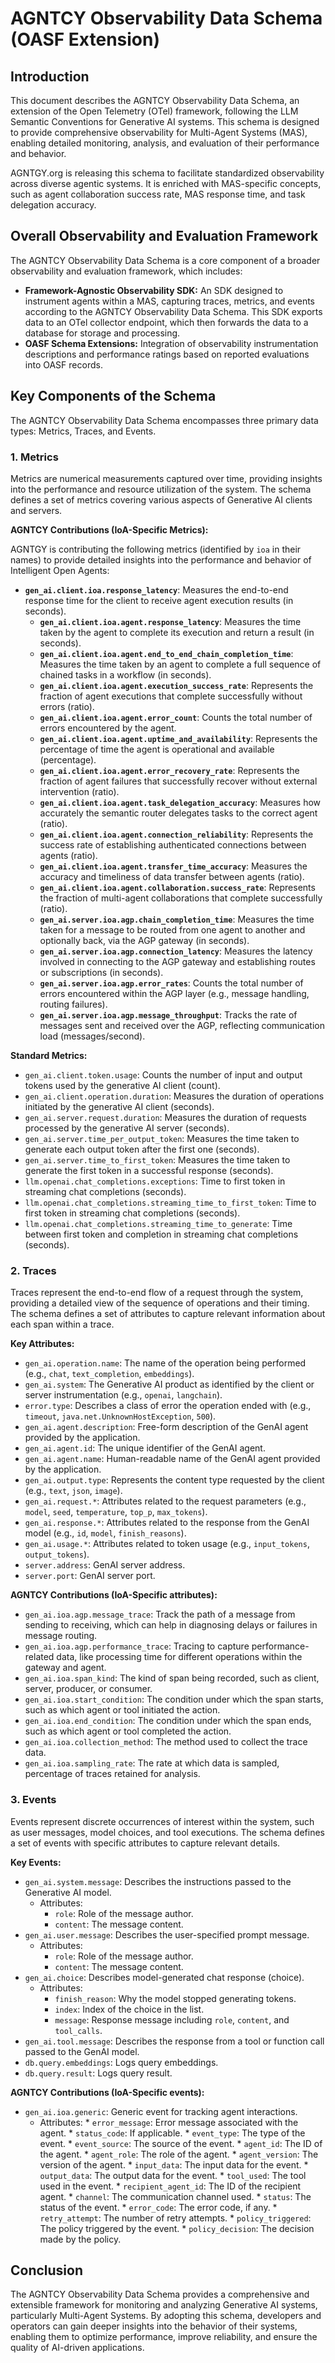 # AGNTCY Observability Data Schema (OASF Extension)

## Introduction

This document describes the AGNTCY Observability Data Schema, an extension of the Open Telemetry (OTel) framework, following the LLM Semantic Conventions for Generative AI systems.  This schema is designed to provide comprehensive observability for Multi-Agent Systems (MAS), enabling detailed monitoring, analysis, and evaluation of their performance and behavior.

AGNTGY.org is releasing this schema to facilitate standardized observability across diverse agentic systems. It is enriched with MAS-specific concepts, such as agent collaboration success rate, MAS response time, and task delegation accuracy.

## Overall Observability and Evaluation Framework

The AGNTCY Observability Data Schema is a core component of a broader observability and evaluation framework, which includes:

*   **Framework-Agnostic Observability SDK:** An SDK designed to instrument agents within a MAS, capturing traces, metrics, and events according to the AGNTCY Observability Data Schema. This SDK exports data to an OTel collector endpoint, which then forwards the data to a database for storage and processing.
*   **OASF Schema Extensions:** Integration of observability instrumentation descriptions and performance ratings based on reported evaluations into OASF records.

## Key Components of the Schema

The AGNTCY Observability Data Schema encompasses three primary data types: Metrics, Traces, and Events.

### 1. Metrics

Metrics are numerical measurements captured over time, providing insights into the performance and resource utilization of the system. The schema defines a set of metrics covering various aspects of Generative AI clients and servers.

**AGNTCY Contributions (IoA-Specific Metrics):**

AGNTGY is contributing the following metrics (identified by `ioa` in their names) to provide detailed insights into the performance and behavior of Intelligent Open Agents:

*   **`gen_ai.client.ioa.response_latency`**: Measures the end-to-end response time for the client to receive agent execution results (in seconds).
    *   **`gen_ai.client.ioa.agent.response_latency`**: Measures the time taken by the agent to complete its execution and return a result (in seconds).
    *   **`gen_ai.client.ioa.agent.end_to_end_chain_completion_time`**: Measures the time taken by an agent to complete a full sequence of chained tasks in a workflow (in seconds).
     *   **`gen_ai.client.ioa.agent.execution_success_rate`**: Represents the fraction of agent executions that complete successfully without errors (ratio).
     *   **`gen_ai.client.ioa.agent.error_count`**: Counts the total number of errors encountered by the agent.
     *   **`gen_ai.client.ioa.agent.uptime_and_availability`**: Represents the percentage of time the agent is operational and available (percentage).
     *   **`gen_ai.client.ioa.agent.error_recovery_rate`**: Represents the fraction of agent failures that successfully recover without external intervention (ratio).
     *   **`gen_ai.client.ioa.agent.task_delegation_accuracy`**: Measures how accurately the semantic router delegates tasks to the correct agent (ratio).
     *   **`gen_ai.client.ioa.agent.connection_reliability`**: Represents the success rate of establishing authenticated connections between agents (ratio).
     *   **`gen_ai.client.ioa.agent.transfer_time_accuracy`**: Measures the accuracy and timeliness of data transfer between agents (ratio).
     *   **`gen_ai.client.ioa.agent.collaboration.success_rate`**: Represents the fraction of multi-agent collaborations that complete successfully (ratio).
     *   **`gen_ai.server.ioa.agp.chain_completion_time`**: Measures the time taken for a message to be routed from one agent to another and optionally back, via the AGP gateway (in seconds).
     *   **`gen_ai.server.ioa.agp.connection_latency`**: Measures the latency involved in connecting to the AGP gateway and establishing routes or subscriptions (in seconds).
     *   **`gen_ai.server.ioa.agp.error_rates`**: Counts the total number of errors encountered within the AGP layer (e.g., message handling, routing failures).
     *   **`gen_ai.server.ioa.agp.message_throughput`**: Tracks the rate of messages sent and received over the AGP, reflecting communication load (messages/second).
     
**Standard Metrics:**

*   `gen_ai.client.token.usage`: Counts the number of input and output tokens used by the generative AI client (count).
*   `gen_ai.client.operation.duration`: Measures the duration of operations initiated by the generative AI client (seconds).
*   `gen_ai.server.request.duration`: Measures the duration of requests processed by the generative AI server (seconds).
*   `gen_ai.server.time_per_output_token`: Measures the time taken to generate each output token after the first one (seconds).
*   `gen_ai.server.time_to_first_token`: Measures the time taken to generate the first token in a successful response (seconds).
*   `llm.openai.chat_completions.exceptions`: Time to first token in streaming chat completions (seconds).
*   `llm.openai.chat_completions.streaming_time_to_first_token`: Time to first token in streaming chat completions (seconds).
*   `llm.openai.chat_completions.streaming_time_to_generate`: Time between first token and completion in streaming chat completions (seconds).

### 2. Traces

Traces represent the end-to-end flow of a request through the system, providing a detailed view of the sequence of operations and their timing.  The schema defines a set of attributes to capture relevant information about each span within a trace.

**Key Attributes:**

*   `gen_ai.operation.name`: The name of the operation being performed (e.g., `chat`, `text_completion`, `embeddings`).
*   `gen_ai.system`: The Generative AI product as identified by the client or server instrumentation (e.g., `openai`, `langchain`).
*   `error.type`: Describes a class of error the operation ended with (e.g., `timeout`, `java.net.UnknownHostException`, `500`).
*   `gen_ai.agent.description`: Free-form description of the GenAI agent provided by the application.
*   `gen_ai.agent.id`: The unique identifier of the GenAI agent.
*   `gen_ai.agent.name`: Human-readable name of the GenAI agent provided by the application.
*   `gen_ai.output.type`: Represents the content type requested by the client (e.g., `text`, `json`, `image`).
*   `gen_ai.request.*`: Attributes related to the request parameters (e.g., `model`, `seed`, `temperature`, `top_p`, `max_tokens`).
*   `gen_ai.response.*`: Attributes related to the response from the GenAI model (e.g., `id`, `model`, `finish_reasons`).
*   `gen_ai.usage.*`: Attributes related to token usage (e.g., `input_tokens`, `output_tokens`).
*   `server.address`: GenAI server address.
*   `server.port`: GenAI server port.

**AGNTCY Contributions (IoA-Specific attributes):**

*   `gen_ai.ioa.agp.message_trace`: Track the path of a message from sending to receiving, which can help in diagnosing delays or failures in message routing.
*   `gen_ai.ioa.agp.performance_trace`: Tracing to capture performance-related data, like processing time for different operations within the gateway and agent.
*   `gen_ai.ioa.span_kind`: The kind of span being recorded, such as client, server, producer, or consumer.
*   `gen_ai.ioa.start_condition`: The condition under which the span starts, such as which agent or tool initiated the action.
*   `gen_ai.ioa.end_condition`: The condition under which the span ends, such as which agent or tool completed the action.
*   `gen_ai.ioa.collection_method`: The method used to collect the trace data.
*   `gen_ai.ioa.sampling_rate`: The rate at which data is sampled, percentage of traces retained for analysis.

### 3. Events

Events represent discrete occurrences of interest within the system, such as user messages, model choices, and tool executions. The schema defines a set of events with specific attributes to capture relevant details.

**Key Events:**

*   `gen_ai.system.message`: Describes the instructions passed to the Generative AI model.
    *   Attributes:
        *   `role`: Role of the message author.
        *   `content`: The message content.
*   `gen_ai.user.message`: Describes the user-specified prompt message.
    *   Attributes:
        *   `role`: Role of the message author.
        *   `content`: The message content.
*   `gen_ai.choice`: Describes model-generated chat response (choice).
    *   Attributes:
        *   `finish_reason`: Why the model stopped generating tokens.
        *   `index`: Index of the choice in the list.
        *   `message`: Response message including `role`, `content`, and `tool_calls`.
*   `gen_ai.tool.message`: Describes the response from a tool or function call passed to the GenAI model.
*   `db.query.embeddings`: Logs query embeddings.
*   `db.query.result`: Logs query result.

**AGNTCY Contributions (IoA-Specific events):**

*   `gen_ai.ioa.generic`: Generic event for tracking agent interactions.
     *   Attributes:
        *   `error_message`: Error message associated with the agent.
        *   `status_code`: If applicable.
        *   `event_type`: The type of the event.
        *   `event_source`: The source of the event.
        *   `agent_id`: The ID of the agent.
        *   `agent_role`: The role of the agent.
        *   `agent_version`: The version of the agent.
        *   `input_data`: The input data for the event.
        *   `output_data`: The output data for the event.
        *   `tool_used`: The tool used in the event.
        *   `recipient_agent_id`: The ID of the recipient agent.
        *   `channel`: The communication channel used.
        *   `status`: The status of the event.
        *   `error_code`: The error code, if any.
        *   `retry_attempt`: The number of retry attempts.
        *   `policy_triggered`: The policy triggered by the event.
        *   `policy_decision`: The decision made by the policy.

## Conclusion

The AGNTCY Observability Data Schema provides a comprehensive and extensible framework for monitoring and analyzing Generative AI systems, particularly Multi-Agent Systems. By adopting this schema, developers and operators can gain deeper insights into the behavior of their systems, enabling them to optimize performance, improve reliability, and ensure the quality of AI-driven applications.
